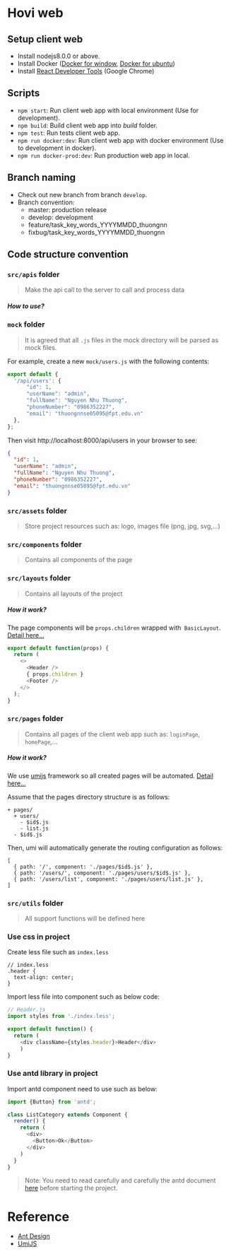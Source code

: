 # Hovi web

## Setup client web
- Install nodejs8.0.0 or above.
- Install Docker ([Docker for window](https://docs.docker.com/docker-for-windows/), [Docker for ubuntu](https://docs.docker.com/install/linux/docker-ce/ubuntu/))
- Install [React Developer Tools](https://chrome.google.com/webstore/detail/react-developer-tools/fmkadmapgofadopljbjfkapdkoienihi) (Google Chrome)

## Scripts
- `npm start`: Run client web app with local environment (Use for development).
- `npm build`: Build client web app into *build* folder.
- `npm test`: Run tests client web app.
- `npm run docker:dev`: Run client web app with docker environment (Use to development in docker).
- `npm run docker-prod:dev`: Run production web app in local.

## Branch naming
- Check out new branch from branch `develop`.
- Branch convention:
    - master: production release
    - develop: development
    - feature/task_key_words_YYYYMMDD_thuongnn
    - fixbug/task_key_words_YYYYMMDD_thuongnn
    
## Code structure convention
### `src/apis` folder
> Make the api call to the server to call and process data

##### How to use?
### `mock` folder
> It is agreed that all `.js` files in the mock directory will be parsed as mock files.

For example, create a new `mock/users.js` with the following contents:
```js
export default {
  '/api/users': {
      "id": 1,
      "userName": "admin",
      "fullName": "Nguyen Nhu Thuong",
      "phoneNumber": "0986352227",
      "email": "thuongnnse05095@fpt.edu.vn"
  },
};
```
Then visit http://localhost:8000/api/users in your browser to see:
```json
{
  "id": 1,
  "userName": "admin",
  "fullName": "Nguyen Nhu Thuong",
  "phoneNumber": "0986352227",
  "email": "thuongnnse05095@fpt.edu.vn"
}
```

### `src/assets` folder
> Store project resources such as: logo, images file (png, jpg, svg,…)

### `src/components` folder
> Contains all components of the page

### `src/layouts` folder
> Contains all layouts of the project

##### How it work?
The page components will be `props.children` wrapped with` BasicLayout`. [Detail here...](https://umijs.org/guide/router.html#global-layout)
```js
export default function(props) {
  return (
    <>
      <Header />
      { props.children }
      <Footer />
    </>
  );
}
```

### `src/pages` folder
> Contains all pages of the client web app such as: `loginPage`, `homePage`,...
##### How it work?
We use [umijs](https://umijs.org/) framework so all created pages will be automated. [Detail here...](https://umijs.org/guide/router.html#conventional-routing)

Assume that the pages directory structure is as follows:
```$xslt
+ pages/
  + users/
    - $id$.js
    - list.js
  - $id$.js
```
Then, umi will automatically generate the routing configuration as follows:
```$xslt
[
  { path: '/', component: './pages/$id$.js' },
  { path: '/users/', component: './pages/users/$id$.js' },
  { path: '/users/list', component: './pages/users/list.js' },
]
```

### `src/utils` folder
> All support functions will be defined here

### Use css in project
Create less file such as `index.less`
```less
// index.less
.header {
  text-align: center;
}
```
Import less file into component such as below code:
```js
// Header.js
import styles from './index.less';

export default function() {
  return (
    <div className={styles.header}>Header</div>
    )
}
```

### Use antd library in project
Import antd component need to use such as below:
```js
import {Button} from 'antd';

class ListCategory extends Component {
  render() {
    return (
      <div>
        <Button>Ok</Button>
      </div>
    )
  }
}
```
> Note: You need to read carefully and carefully the antd document [here](https://ant.design/docs/react/introduce) before starting the project.

# Reference
- [Ant Design](https://ant.design/)
- [UmiJS](https://umijs.org/)
